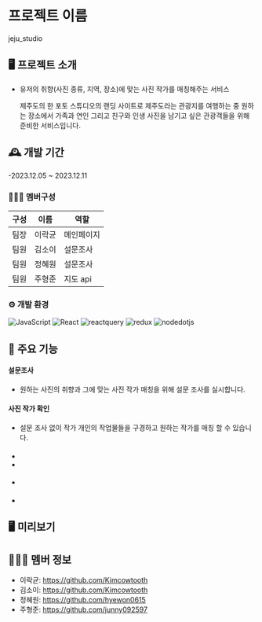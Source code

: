 # 프로젝트 이름

jeju_studio

## 🖥️ 프로젝트 소개

- 유저의 취향(사진 종류, 지역, 장소)에 맞는 사진 작가를 매칭해주는 서비스

  제주도의 한 포토 스튜디오의 랜딩 사이트로
  제주도라는 관광지를 여행하는 중 원하는 장소에서
  가족과 연인 그리고 친구와 인생 사진을 남기고 싶은
  관광객들을 위해 준비한 서비스입니다.


## 🕰️ 개발 기간

-2023.12.05 ~ 2023.12.11

### 🧑‍🤝‍🧑 멤버구성
|구성|이름|역할|
|------|---|---
|팀장|이락균|메인페이지  |
|팀원|김소이|설문조사  |
|팀원|정혜원|설문조사 |
|팀원|주형준|지도 api  |


### ⚙️ 개발 환경

<img alt="JavaScript" src ="https://img.shields.io/badge/JavaScriipt-F7DF1E.svg?&style=for-the-badge&logo=JavaScript&logoColor=black"/> <img alt="React" src ="https://img.shields.io/badge/react-61DAFB.svg?&style=for-the-badge&logo=React&logoColor=white"/> <img alt="reactquery" src ="https://img.shields.io/badge/reactquery-FF4154.svg?&style=for-the-badge&logo=reactquery&logoColor=white"/> <img alt="redux" src ="https://img.shields.io/badge/redux-764ABC.svg?&style=for-the-badge&logo=redux&logoColor=white"/> <img alt="nodedotjs" src ="https://img.shields.io/badge/nodedotjs-339933.svg?&style=for-the-badge&logo=nodedotjs&logoColor=white"/>

## 📌 주요 기능

####  설문조사

- 원하는 사진의 취향과 그에 맞는 사진 작가 매칭을 위해 설문 조사를 실시합니다.


####  사진 작가 확인

- 설문 조사 없이 작가 개인의 작업물들을 구경하고 원하는 작가를 매칭 할 수 있습니다.

#### 

- 
- 

####

-


#### 

- 

 ## 🖥️ 미리보기
 

## 🧑‍🤝‍🧑 멤버 정보

- 이락균: https://github.com/Kimcowtooth
- 김소이: https://github.com/Kimcowtooth
- 정혜원: https://github.com/hyewon0615
- 주형준: https://github.com/junny092597
